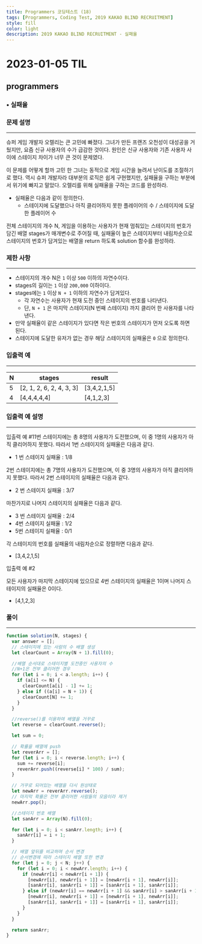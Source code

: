 ```yaml
---
title: Programmers 코딩테스트 (18)
tags: [Programmers, Coding Test, 2019 KAKAO BLIND RECRUITMENT]
style: fill
color: light
description: 2019 KAKAO BLIND RECRUITMENT - 실패율
---
```


# 2023-01-05 TIL

## programmers

### • 실패율

### **문제 설명**

---

슈퍼 게임 개발자 오렐리는 큰 고민에 빠졌다. 그녀가 만든 프랜즈 오천성이 대성공을 거뒀지만, 요즘 신규 사용자의 수가 급감한 것이다. 원인은 신규 사용자와 기존 사용자 사이에 스테이지 차이가 너무 큰 것이 문제였다.

이 문제를 어떻게 할까 고민 한 그녀는 동적으로 게임 시간을 늘려서 난이도를 조절하기로 했다. 역시 슈퍼 개발자라 대부분의 로직은 쉽게 구현했지만, 실패율을 구하는 부분에서 위기에 빠지고 말았다. 오렐리를 위해 실패율을 구하는 코드를 완성하라.

- 실패율은 다음과 같이 정의한다.
  - 스테이지에 도달했으나 아직 클리어하지 못한 플레이어의 수 / 스테이지에 도달한 플레이어 수

전체 스테이지의 개수 N, 게임을 이용하는 사용자가 현재 멈춰있는 스테이지의 번호가 담긴 배열 stages가 매개변수로 주어질 때, 실패율이 높은 스테이지부터 내림차순으로 스테이지의 번호가 담겨있는 배열을 return 하도록 solution 함수를 완성하라.

### 제한 사항

---

- 스테이지의 개수 N은 `1` 이상 `500` 이하의 자연수이다.
- stages의 길이는 `1` 이상 `200,000` 이하이다.
- stages에는 `1` 이상 `N + 1` 이하의 자연수가 담겨있다.
  - 각 자연수는 사용자가 현재 도전 중인 스테이지의 번호를 나타낸다.
  - 단, `N + 1` 은 마지막 스테이지(N 번째 스테이지) 까지 클리어 한 사용자를 나타낸다.
- 만약 실패율이 같은 스테이지가 있다면 작은 번호의 스테이지가 먼저 오도록 하면 된다.
- 스테이지에 도달한 유저가 없는 경우 해당 스테이지의 실패율은 `0` 으로 정의한다.

### 입출력 예

---

| N   | stages                   | result      |
| --- | ------------------------ | ----------- |
| 5   | [2, 1, 2, 6, 2, 4, 3, 3] | [3,4,2,1,5] |
| 4   | [4,4,4,4,4]              | [4,1,2,3]   |

### 입출력 예 설명

---

입출력 예 #11번 스테이지에는 총 8명의 사용자가 도전했으며, 이 중 1명의 사용자가 아직 클리어하지 못했다. 따라서 1번 스테이지의 실패율은 다음과 같다.

- 1 번 스테이지 실패율 : 1/8

2번 스테이지에는 총 7명의 사용자가 도전했으며, 이 중 3명의 사용자가 아직 클리어하지 못했다. 따라서 2번 스테이지의 실패율은 다음과 같다.

- 2 번 스테이지 실패율 : 3/7

마찬가지로 나머지 스테이지의 실패율은 다음과 같다.

- 3 번 스테이지 실패율 : 2/4
- 4번 스테이지 실패율 : 1/2
- 5번 스테이지 실패율 : 0/1

각 스테이지의 번호를 실패율의 내림차순으로 정렬하면 다음과 같다.

- [3,4,2,1,5]

입출력 예 #2

모든 사용자가 마지막 스테이지에 있으므로 4번 스테이지의 실패율은 1이며 나머지 스테이지의 실패율은 0이다.

- [4,1,2,3]

### 풀이

---

```jsx
function solution(N, stages) {
  var answer = [];
  // 스테이지에 있는 사람의 수 배열 생성
  let clearCount = Array(N + 1).fill(0);

  //배열 순서대로 스테이지별 도전중인 사용자의 수
  //N+1은 전부 클리어한 경우
  for (let i = 0; i < a.length; i++) {
    if (a[i] <= N) {
      clearCount[a[i] - 1] += 1;
    } else if ((a[i] = N + 1)) {
      clearCount[N] += 1;
    }
  }

  //reverse()를 이용하여 배열을 거꾸로
  let reverse = clearCount.reverse();

  let sum = 0;

  // 확률을 배열에 push
  let reverArr = [];
  for (let i = 0; i < reverse.length; i++) {
    sum += reverse[i];
    reverArr.push((reverse[i] * 100) / sum);
  }

  // 거꾸로 되어있는 배열을 다시 원상태로
  let newArr = reverArr.reverse();
  // 마지막 확률은 전부 클리어한 사람들의 모음이라 제거
  newArr.pop();

  //스테이지 번호 배열
  let sanArr = Array(N).fill(0);

  for (let i = 0; i < sanArr.length; i++) {
    sanArr[i] = i + 1;
  }

  // 배열 앞뒤를 비교하며 순서 변경
  // 순서변경에 따라 스테이지 배열 또한 변경
  for (let j = 0; j < N; j++) {
    for (let i = 0; i < newArr.length; i++) {
      if (newArr[i] < newArr[i + 1]) {
        [newArr[i], newArr[i + 1]] = [newArr[i + 1], newArr[i]];
        [sanArr[i], sanArr[i + 1]] = [sanArr[i + 1], sanArr[i]];
      } else if (newArr[i] == newArr[i + 1] && sanArr[i] > sanArr[i + 1]) {
        [newArr[i], newArr[i + 1]] = [newArr[i + 1], newArr[i]];
        [sanArr[i], sanArr[i + 1]] = [sanArr[i + 1], sanArr[i]];
      }
    }
  }

  return sanArr;
}
```
